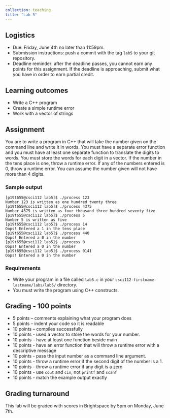 ```yaml
---
collection: teaching
title: "Lab 5"
---
```


## Logistics
* Due: Friday, June 4th no later than 11:59pm.
* Submission instructions: push a commit with the tag `lab5` to your git
	repository.
* Deadline reminder: after the deadline passes, you cannot earn any points for
	this assignment. If the deadline is approaching, submit what you have in
	order to earn partial credit.

## Learning outcomes
* Write a C++ program
* Create a simple runtime error
* Work with a vector of strings

## Assignment

You are to write a program in C++ that will take the number given on the
command line and write it in words. You must have a separate
error function and you must have at least one separate function to translate the digits to
words. You must store the words for each digit in a vector.
If the number in the tens place is one, throw a runtime error. If any of the
numbers entered is 0, throw a runtime error. 
You can assume the number given will not have more than 4 digits.

### Sample output
```
[p19t655@csci112 lab5]$ ./process 123
Number 123 is written as one hundred twenty three 
[p19t655@csci112 lab5]$ ./process 4375
Number 4375 is written as four thousand three hundred seventy five 
[p19t655@csci112 lab5]$ ./process 5
Number 5 is written as five 
[p19t655@csci112 lab5]$ ./process 14
Oops! Entered a 1 in the tens place
[p19t655@csci112 lab5]$ ./process 440
Oops! Entered a 0 in the number
[p19t655@csci112 lab5]$ ./process 0
Oops! Entered a 0 in the number
[p19t655@csci112 lab5]$ ./process 0141
Oops! Entered a 0 in the number
```

### Requirements
* Write your program in a file called `lab5.c` in your
	`csci112-firstname-lastname/labs/lab5/` directory.
* You must write the program using C++ constructs.

## Grading - 100 points

* 5 points – comments explaining what your program does
* 5 points – indent your code so it is readable
* 10 points – compiles successfully
* 10 points - used a vector to store the words for your number.
* 10 points – have at least one function beside main
* 10 points - have an error function that will throw a runtime error with a descriptive message
* 10 points - pass the input number as a command line argument.
* 10 points - throw a runtime error if the second digit of the number is a 1.
* 10 points - throw a runtime error if any digit is a zero
* 10 points - use `cout` and `cin`, not `printf` and `scanf`
* 10 points - match the example output exactly

## Grading turnaround
This lab will be graded with scores in Brightspace by 5pm on Monday, June 7th.
